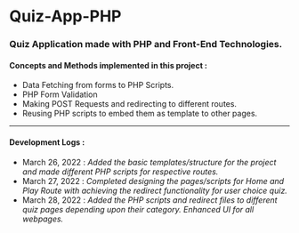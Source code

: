 # Quiz-App-PHP

<h3>Quiz Application made with PHP and Front-End Technologies. </h3> 
<h4>Concepts and Methods implemented in this project : </h4> 

- Data Fetching from forms to PHP Scripts.
- PHP Form Validation
- Making POST Requests and redirecting to different routes.
- Reusing PHP scripts to embed them as template to other pages.

<hr>

<h4>Development Logs : </h4>

- March 26, 2022 : <em>Added the basic templates/structure for the project and made different PHP scripts for respective routes.</em>
- March 27, 2022 : <em>Completed designing the pages/scripts for Home and Play Route with achieving the redirect functionality for user choice quiz.</em> 
- March 28, 2022 : <em>Added the PHP scripts and redirect files to different quiz pages depending upon their category. Enhanced UI for all webpages.<em>